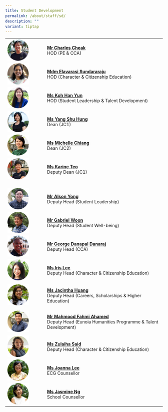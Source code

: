 ```yaml
---
title: Student Development
permalink: /about/staff/sd/
description: ""
variant: tiptap
---
```

<table style="minWidth: 50px">
<colgroup>
<col>
<col>
</colgroup>
<tbody>
<tr>
<td rowspan="1" colspan="1"><a class="isomer-image-wrapper" href="mailto:charles.cheak@ejc.edu.sg"><img style="width: 60%;" height="auto" width="100%" alt="" src="/images/Staff/pe-charles-cheak_s.jpg"></a>
</td>
<td rowspan="1" colspan="1">
<p><strong><a href="mailto:charles.cheak@ejc.edu.sg" rel="noopener noreferrer nofollow" target="_blank">Mr Charles Cheak</a></strong> 
<br>HOD (PE &amp; CCA)</p>
</td>
</tr>
<tr>
<td rowspan="1" colspan="1"><a class="isomer-image-wrapper" href="mailto:elavarasi.sundararaju@ejc.edu.sg"><img style="width: 60%;" height="auto" width="100%" alt="" src="/images/Staff/mtl-elavarasi_s.jpg"></a>
</td>
<td rowspan="1" colspan="1">
<p><strong><a href="mailto:elavarasi.sundararaju@ejc.edu.sg" rel="noopener noreferrer nofollow" target="_blank">Mdm Elavarasi Sundararaju</a> </strong>
<br>HOD (Character &amp; Citizenship Education)</p>
</td>
</tr>
<tr>
<td rowspan="1" colspan="1"><a class="isomer-image-wrapper" href="mailto:koh.han.yun@ejc.edu.sg"><img style="width: 60%;" height="auto" width="100%" alt="" src="/images/Staff/Econs_KohHanYun_s.jpg"></a>
</td>
<td rowspan="1" colspan="1">
<p><strong><a href="mailto:koh.han.yun@ejc.edu.sg" rel="noopener noreferrer nofollow" target="_blank">Ms Koh Han Yun</a></strong> 
<br>HOD (Student Leadership &amp; Talent Development)</p>
</td>
</tr>
<tr>
<td rowspan="1" colspan="1"><a class="isomer-image-wrapper" href="mailto:yang.shu.hung@ejc.edu.sg"><img style="width: 60%;" height="auto" width="100%" alt="" src="/images/Staff/MTL-Yang-Shu-Hung_s.jpg"></a>
</td>
<td rowspan="1" colspan="1">
<p><strong><a href="mailto:yang.shu.hung@ejc.edu.sg" rel="noopener noreferrer nofollow" target="_blank">Ms Yang Shu Hung</a></strong> 
<br>Dean (JC1)</p>
</td>
</tr>
<tr>
<td rowspan="1" colspan="1"><a class="isomer-image-wrapper" href="mailto:michelle.chiang@ejc.edu.sg"><img style="width: 60%;" height="auto" width="100%" alt="" src="/images/Staff/Econs-Michelle-Chiang_s.jpg"></a>
</td>
<td rowspan="1" colspan="1">
<p><strong><a href="mailto:michelle.chiang@ejc.edu.sg" rel="noopener noreferrer nofollow" target="_blank">Ms Michelle Chiang</a></strong> 
<br>Dean (JC2)</p>
</td>
</tr>
<tr>
<td rowspan="1" colspan="1"><a class="isomer-image-wrapper" href="mailto:karine.teo@ejc.edu.sg"><img style="width: 60%;" height="auto" width="100%" alt="" src="/images/Staff/PE-Karine-Teo_s.jpg"></a>
</td>
<td rowspan="1" colspan="1">
<p><strong><a href="mailto:karine.teo@ejc.edu.sg" rel="noopener noreferrer nofollow" target="_blank">Ms Karine Teo</a></strong> 
<br>Deputy Dean (JC1)</p>
</td>
</tr>
<tr>
<td rowspan="1" colspan="1">
<p></p>
</td>
<td rowspan="1" colspan="1">
<p></p>
</td>
</tr>
<tr>
<td rowspan="1" colspan="1"><a class="isomer-image-wrapper" href="mailto:alson.yong@ejc.edu.sg"><img style="width: 60%;" height="auto" width="100%" alt="" src="/images/Staff/Arts_AlsonYong_s.jpg"></a>
</td>
<td rowspan="1" colspan="1">
<p><strong><a href="mailto:alson.yong@ejc.edu.sg" rel="noopener noreferrer nofollow" target="_blank">Mr Alson Yong</a></strong> 
<br>Deputy Head (Student Leadership)</p>
</td>
</tr>
<tr>
<td rowspan="1" colspan="1"><a class="isomer-image-wrapper" href="mailto:gabriel.woon@ejc.edu.sg"><img style="width: 60%;" height="auto" width="100%" alt="" src="/images/Staff/Sci-Gabriel-Woon_s.jpg"></a>
</td>
<td rowspan="1" colspan="1">
<p><strong><a href="mailto:gabriel.woon@ejc.edu.sg" rel="noopener noreferrer nofollow" target="_blank">Mr Gabriel Woon</a></strong> 
<br>Deputy Head (Student Well-being)</p>
</td>
</tr>
<tr>
<td rowspan="1" colspan="1"><a class="isomer-image-wrapper" href="mailto:george.danapal@ejc.edu.sg"><img style="width: 60%;" height="auto" width="100%" alt="" src="/images/Staff/PE-George-Danapal_s.jpg"></a>
</td>
<td rowspan="1" colspan="1">
<p><strong><a href="mailto:george.danapal@ejc.edu.sg" rel="noopener noreferrer nofollow" target="_blank">Mr George Danapal Danaraj</a></strong> 
<br>Deputy Head (CCA)</p>
</td>
</tr>
<tr>
<td rowspan="1" colspan="1"><a class="isomer-image-wrapper" href="mailto:iris.lee@ejc.edu.sg"><img style="width: 60%;" height="auto" width="100%" alt="" src="/images/Staff/PW-Iris-Lee_s-2.jpg"></a>
</td>
<td rowspan="1" colspan="1">
<p><strong><a href="mailto:iris.lee@ejc.edu.sg" rel="noopener noreferrer nofollow" target="_blank">Ms Iris Lee</a></strong> 
<br>Deputy Head (Character &amp; Citizenship Education)</p>
</td>
</tr>
<tr>
<td rowspan="1" colspan="1"><a class="isomer-image-wrapper" href="mailto:jacintha.huang@ejc.edu.sg"><img style="width: 60%;" height="auto" width="100%" alt="" src="/images/Staff/Sci-Jacintha-Huang_s.jpg"></a>
</td>
<td rowspan="1" colspan="1">
<p><strong><a href="mailto:jacintha.huang@ejc.edu.sg" rel="noopener noreferrer nofollow" target="_blank">Ms Jacintha Huang</a></strong> 
<br>Deputy Head (Careers, Scholarships &amp; Higher Education)</p>
</td>
</tr>
<tr>
<td rowspan="1" colspan="1"><a class="isomer-image-wrapper" href="mailto:mahmood.fahmi@ejc.edu.sg"><img style="width: 60%;" height="auto" width="100%" alt="" src="/images/Staff/Arts-Mahmood-Fahmi_s.jpg"></a>
</td>
<td rowspan="1" colspan="1">
<p><strong><a href="mailto:mahmood.fahmi@ejc.edu.sg" rel="noopener noreferrer nofollow" target="_blank">Mr Mahmood Fahmi Ahamed</a></strong> 
<br>Deputy Head (Eunoia Humanities Programme &amp; Talent Development)</p>
</td>
</tr>
<tr>
<td rowspan="1" colspan="1"><a class="isomer-image-wrapper" href="mailto:zulaiha.said@ejc.edu.sg"><img style="width: 60%;" height="auto" width="100%" alt="" src="/images/Staff/Sci-Zulaiha-Said_s.jpg"></a>
</td>
<td rowspan="1" colspan="1">
<p><strong><a href="mailto:zulaiha.said@ejc.edu.sg" rel="noopener noreferrer nofollow" target="_blank">Ms Zulaiha Said</a></strong> 
<br>Deputy Head (Character &amp; Citizenship Education)</p>
</td>
</tr>
<tr>
<td rowspan="1" colspan="1"><a class="isomer-image-wrapper" href="mailto:ecg.counsellor@ejc.edu.sg"><img style="width: 60%;" height="auto" width="100%" src="/images/Staff/SD-Joanna-Lee_s.jpg"></a>
</td>
<td rowspan="1" colspan="1">
<p><strong><a href="mailto:ecg.counsellor@ejc.edu.sg" rel="noopener noreferrer nofollow" target="_blank">Ms Joanna Lee</a></strong> 
<br>ECG Counsellor</p>
</td>
</tr>
<tr>
<td rowspan="1" colspan="1"><a class="isomer-image-wrapper" href="mailto:ej.counsellor@ejc.edu.sg"><img style="width: 60%;" height="auto" width="100%" src="/images/Staff/SD-Jasmine-Ng_s.jpg"></a>
</td>
<td rowspan="1" colspan="1">
<p><strong><a href="mailto:ej.counsellor@ejc.edu.sg" rel="noopener noreferrer nofollow" target="_blank">Ms Jasmine Ng</a></strong> 
<br>School Counsellor</p>
</td>
</tr>
</tbody>
</table>
<p></p>